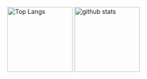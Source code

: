 <p align="left"> 
  <img alt="Top Langs" height="150px" src="https://github-readme-stats.vercel.app/api/top-langs/?username=piccori&layout=compact&show_icons=true&theme=onedark" />
  <img alt="github stats" height="150px" src="https://github-readme-stats.vercel.app/api?username=piccori&theme=onedark&show_icons=ture" />
</p>
